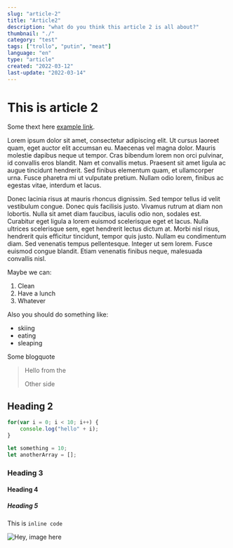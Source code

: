 ```yaml
---
slug: "article-2"
title: "Article2"
description: "what do you think this article 2 is all about?"
thumbnail: "./"
category: "test"
tags: ["trollo", "putin", "meat"]
language: "en"
type: "article"
created: "2022-03-12"
last-update: "2022-03-14"
---
```


# This is article 2

Some thext here [example link](http://example.com/).

Lorem ipsum dolor sit amet, consectetur adipiscing elit. Ut cursus laoreet quam, eget auctor elit accumsan eu. Maecenas vel magna dolor. Mauris molestie dapibus neque ut tempor. Cras bibendum lorem non orci pulvinar, id convallis eros blandit. Nam et convallis metus. Praesent sit amet ligula ac augue tincidunt hendrerit. Sed finibus elementum quam, et ullamcorper urna. Fusce pharetra mi ut vulputate pretium. Nullam odio lorem, finibus ac egestas vitae, interdum et lacus.

Donec lacinia risus at mauris rhoncus dignissim. Sed tempor tellus id velit vestibulum congue. Donec quis facilisis justo. Vivamus rutrum at diam non lobortis. Nulla sit amet diam faucibus, iaculis odio non, sodales est. Curabitur eget ligula a lorem euismod scelerisque eget et lacus. Nulla ultrices scelerisque sem, eget hendrerit lectus dictum at. Morbi nisl risus, hendrerit quis efficitur tincidunt, tempor quis justo. Nullam eu condimentum diam. Sed venenatis tempus pellentesque. Integer ut sem lorem. Fusce euismod congue blandit. Etiam venenatis finibus neque, malesuada convallis nisl.

Maybe we can:
1. Clean
2. Have a lunch
3. Whatever

Also you should do something like:
- skiing
- eating
- sleaping


Some blogquote
> Hello from the 
>
> Other side

## Heading 2

```javascript
for(var i = 0; i < 10; i++) {
    console.log("hello" + i);
}

let something = 10;
let anotherArray = [];
```
### Heading 3

#### Heading 4

##### Heading 5

This is `inline code` 

![Hey, image here](./TFSA-RRSP.png)